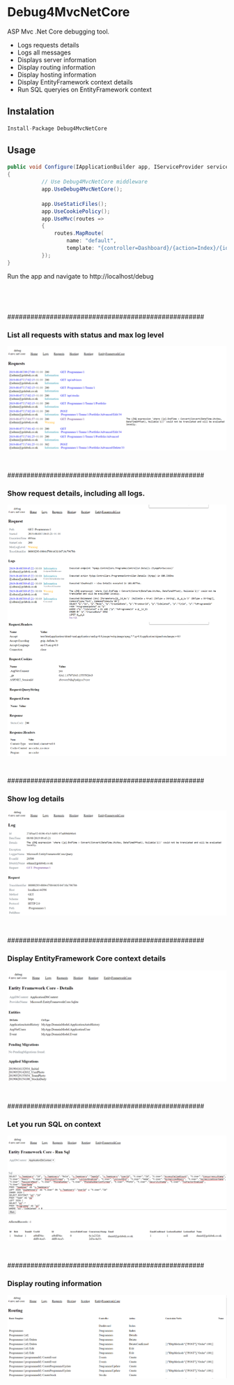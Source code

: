 # Debug4MvcNetCore

ASP Mvc .Net Core debugging tool.
* Logs requests details
* Logs all messages
* Displays server information
* Display routing information
* Display hosting information
* Display EntityFramework context details
* Run SQL queryies on EntityFramework context


## Instalation
 ```cs
 Install-Package Debug4MvcNetCore
```

## Usage
 ```cs
public void Configure(IApplicationBuilder app, IServiceProvider serviceProvider, IHostingEnvironment env)
{
            // Use Debug4MvcNetCore middleware
            app.UseDebug4MvcNetCore();
            
            app.UseStaticFiles();
            app.UseCookiePolicy();
            app.UseMvc(routes =>
            {
                routes.MapRoute(
                    name: "default",
                    template: "{controller=Dashboard}/{action=Index}/{id?}");
            });
}
```
Run the app and navigate to http://localhost/debug

&nbsp;

&nbsp;


###################################################
### List all requests with status and max log level
![Debug4Mvc Requests](Debug4Mvc_Requests.PNG)

&nbsp;

###################################################
###  Show request details, including all logs.

![Debug4Mvc Request](Debug4Mvc_Request.PNG)

&nbsp;

###################################################
###  Show log details
![Debug4Mvc Log](Debug4Mvc_Log.PNG)

&nbsp;

###################################################
### Display EntityFramework Core context details
![Debug4Mvc Routing](Debug4Mvc_EntityFrameworkCore.PNG)

&nbsp;

###################################################
### Let you run SQL on context
![Debug4Mvc Routing](Debug4Mvc_EntityFrameworkCore_RunSql.PNG)

&nbsp;

###################################################
### Display routing information
![Debug4Mvc Routing](Debug4Mvc_Routing.PNG)

